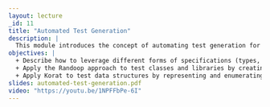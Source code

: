 ```yaml
---
layout: lecture
_id: 11
title: "Automated Test Generation"
description: |
  This module introduces the concept of automating test generation for units of code. The presented techniques guide test generation by leveraging different kinds of program specifications, such as types, invariants, and pre- and post-conditions. You’ll learn two orthogonal but complementary approaches: Randoop and Korat. Randoop is designed to test classes and libraries while Korat is used to test data structures.
objectives: |
  + Describe how to leverage different forms of specifications (types, invariants, and pre- and post-conditions) to guide test generation.
  + Apply the Randoop approach to test classes and libraries by creating and classifying method sequences.
  + Apply Korat to test data structures by representing and enumerating different shapes and using pre- and post-conditions and invariants for test generation.
slides: automated-test-generation.pdf
video: "https://youtu.be/1NPFFbPe-6I"
---
```

